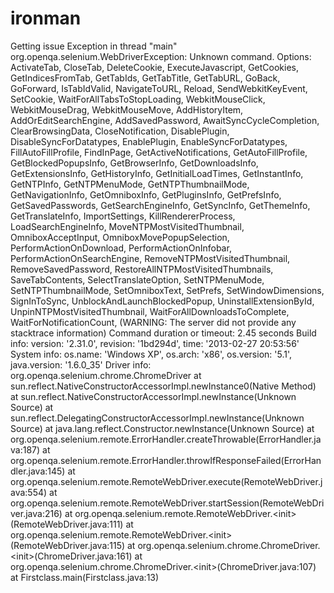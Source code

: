 ironman
=======

Getting issue Exception in thread "main" org.openqa.selenium.WebDriverException: Unknown command. Options: ActivateTab, CloseTab, DeleteCookie, ExecuteJavascript, GetCookies, GetIndicesFromTab, GetTabIds, GetTabTitle, GetTabURL, GoBack, GoForward, IsTabIdValid, NavigateToURL, Reload, SendWebkitKeyEvent, SetCookie, WaitForAllTabsToStopLoading, WebkitMouseClick, WebkitMouseDrag, WebkitMouseMove, AddHistoryItem, AddOrEditSearchEngine, AddSavedPassword, AwaitSyncCycleCompletion, ClearBrowsingData, CloseNotification, DisablePlugin, DisableSyncForDatatypes, EnablePlugin, EnableSyncForDatatypes, FillAutoFillProfile, FindInPage, GetActiveNotifications, GetAutoFillProfile, GetBlockedPopupsInfo, GetBrowserInfo, GetDownloadsInfo, GetExtensionsInfo, GetHistoryInfo, GetInitialLoadTimes, GetInstantInfo, GetNTPInfo, GetNTPMenuMode, GetNTPThumbnailMode, GetNavigationInfo, GetOmniboxInfo, GetPluginsInfo, GetPrefsInfo, GetSavedPasswords, GetSearchEngineInfo, GetSyncInfo, GetThemeInfo, GetTranslateInfo, ImportSettings, KillRendererProcess, LoadSearchEngineInfo, MoveNTPMostVisitedThumbnail, OmniboxAcceptInput, OmniboxMovePopupSelection, PerformActionOnDownload, PerformActionOnInfobar, PerformActionOnSearchEngine, RemoveNTPMostVisitedThumbnail, RemoveSavedPassword, RestoreAllNTPMostVisitedThumbnails, SaveTabContents, SelectTranslateOption, SetNTPMenuMode, SetNTPThumbnailMode, SetOmniboxText, SetPrefs, SetWindowDimensions, SignInToSync, UnblockAndLaunchBlockedPopup, UninstallExtensionById, UnpinNTPMostVisitedThumbnail, WaitForAllDownloadsToComplete, WaitForNotificationCount,  (WARNING: The server did not provide any stacktrace information) Command duration or timeout: 2.45 seconds Build info: version: '2.31.0', revision: '1bd294d', time: '2013-02-27 20:53:56' System info: os.name: 'Windows XP', os.arch: 'x86', os.version: '5.1', java.version: '1.6.0_35' Driver info: org.openqa.selenium.chrome.ChromeDriver 	at sun.reflect.NativeConstructorAccessorImpl.newInstance0(Native Method) 	at sun.reflect.NativeConstructorAccessorImpl.newInstance(Unknown Source) 	at sun.reflect.DelegatingConstructorAccessorImpl.newInstance(Unknown Source) 	at java.lang.reflect.Constructor.newInstance(Unknown Source) 	at org.openqa.selenium.remote.ErrorHandler.createThrowable(ErrorHandler.java:187) 	at org.openqa.selenium.remote.ErrorHandler.throwIfResponseFailed(ErrorHandler.java:145) 	at org.openqa.selenium.remote.RemoteWebDriver.execute(RemoteWebDriver.java:554) 	at org.openqa.selenium.remote.RemoteWebDriver.startSession(RemoteWebDriver.java:216) 	at org.openqa.selenium.remote.RemoteWebDriver.&lt;init>(RemoteWebDriver.java:111) 	at org.openqa.selenium.remote.RemoteWebDriver.&lt;init>(RemoteWebDriver.java:115) 	at org.openqa.selenium.chrome.ChromeDriver.&lt;init>(ChromeDriver.java:161) 	at org.openqa.selenium.chrome.ChromeDriver.&lt;init>(ChromeDriver.java:107) 	at Firstclass.main(Firstclass.java:13) 